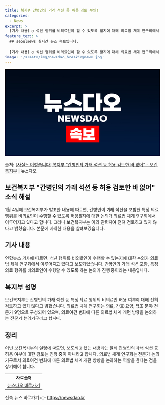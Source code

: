 ```yaml
---
title: 복지부 간병인의 가래 석션 등 허용 검토 부인!
categories:
  - News
excerpt: >
  [기사 내용] ○ 석션 행위를 비의료인이 할 수 있도록 할지에 대해 의료법 체계 연구회에서 논의하고 있다고 …
feature_text: >
  ## seoulnews 실시간 뉴스 속보입니다.

  [기사 내용] ○ 석션 행위를 비의료인이 할 수 있도록 할지에 대해 의료법 체계 연구회에서 논의하고 있다고 …
image: '/assets/img/newsdao_breakingnews.jpg'
---
```


![뉴스다오 속보](/assets/img/newsdao_breakingnews.jpg)

<p>출처: <a href="https://newsdao.kr/2939" rel="dofollow">[사실은 이렇습니다] 복지부 “간병인의 가래 석션 등 허용 검토한 바 없어” - 보건복지부</a> | 뉴스다오</p>

<h2>보건복지부 "간병인의 가래 석션 등 허용 검토한 바 없어" 소식 해설</h2>

<p data-ke-size="size16">1월 4일에 보건복지부가 발표한 내용에 따르면, 간병인이 가래 석션을 포함한 특정 의료 행위를 비의료인이 수행할 수 있도록 허용할지에 대한 논의가 의료법 체계 연구회에서 이루어지고 있다고 합니다. 그러나 보건복지부는 이와 관련하여 전혀 검토하고 있지 않다고 밝혔습니다. 본문에 자세한 내용을 살펴보겠습니다.</p>

<h2 data-ke-size="size26">기사 내용</h2>
<p data-ke-size="size16">연합뉴스 기사에 따르면, 석션 행위를 비의료인이 수행할 수 있는지에 대한 논의가 의료법 체계 연구회에서 이루어지고 있다고 보도되었습니다. 간병인의 가래 석션 포함, 특정 의료 행위를 비의료인이 수행할 수 있도록 하는 논의가 진행 중이라는 내용입니다.</p>

<h2 data-ke-size="size26">복지부 설명</h2>
<p data-ke-size="size16">보건복지부는 간병인의 가래 석션 등 특정 의료 행위의 비의료인 허용 여부에 대해 전혀 검토하고 있지 않다고 밝혔습니다. 의료법 체계 연구회는 의료, 간호·요양, 법조 분야 전문가 9명으로 구성되어 있으며, 의료여건 변화에 따른 의료법 체계 개편 방향을 논의하는 전문가 논의기구라고 합니다.</p>

<h2 data-ke-size="size26">정리</h2>
<p data-ke-size="size16">이번 보건복지부의 설명에 따르면, 보도되고 있는 내용과는 달리 간병인의 가래 석션 등 허용 여부에 대한 검토는 진행 중이 아니라고 합니다. 의료법 체계 연구회는 전문가 논의기구로서 의료여건 변화에 따른 의료법 체계 개편 방향을 논의하는 역할을 한다는 점을 상기해야 합니다.</p>

<table>
  <tr>
    <td style="text-align: center; height: 17px;"><b>자료출처</b></td>
  </tr>
  <tr>
    <td style="text-align: center; height: 17px;"><a href="https://newsdao.kr/2939">뉴스다오 바로가기</a></td>
  </tr>
</table> 

신속 뉴스 바로가기 👉 <a href="https://newsdao.kr" rel="dofollow">https://newsdao.kr</a>


